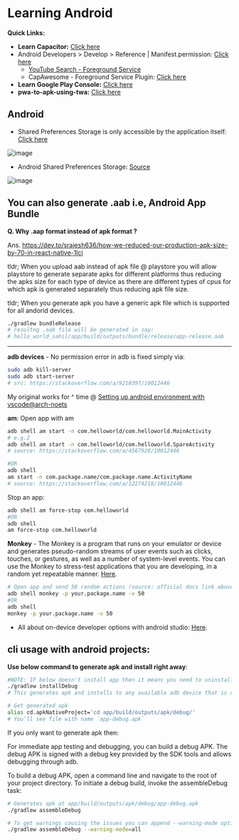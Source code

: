 # Learning Android

**Quick Links:**
- **Learn Capacitor:** [Click here](https://github.com/sahilrajput03/sahilrajput03/blob/master/learn-capacitor.md)
- Android Developers > Develop > Reference | Manifest.permission: [Click here](https://developer.android.com/reference/android/Manifest.permission#MANAGE_DEVICE_POLICY_ACROSS_USERS_SECURITY_CRITICAL)
  - [YouTube Search - Foreground Service](https://www.youtube.com/results?search_query=foreround+service+android)
  - CapAwesome - Foreground Service Plugin: [Click here](https://capawesome.io/plugins/android-foreground-service/)
- **Learn Google Play Console:** [Click here](https://github.com/sahilrajput03/sahilrajput03/blob/master/learn-playconsole.md)
- **pwa-to-apk-using-twa:** [Click here](https://github.com/sahilrajput03/pwa-to-apk-using-twa)

## Android

- Shared Preferences Storage is only accessible by the application itself: [Click here](https://developer.android.com/training/data-storage/shared-preferences#get-handle)

![image](https://user-images.githubusercontent.com/31458531/236378843-cf64bd11-3333-40c0-a7d9-ced1b74e4125.png)

- Android Shared Preferences Storage: [Source](https://stackoverflow.com/a/9244620/10012446)

![image](https://user-images.githubusercontent.com/31458531/236378634-80a988c0-ff74-41ea-bd8c-eb50aa393c26.png)



## You can also generate .aab i.e, Android App Bundle

**Q. Why .aap format instead of apk format ?**

Ans.  https://dev.to/srajesh636/how-we-reduced-our-production-apk-size-by-70-in-react-native-1lci

tldr; When you upload aab instead of apk file @ playstore you will allow playstore to generate separate apks for different platforms thus reducing the apks size for each type of device as there are different types of cpus for which apk is generated separately thus reducing apk file size.

tldr; When you generate apk you have a generic apk file which is supported for all andorid devices.

```bash
./gradlew bundleRelease
# resultng .aab file will be generated in say:
# hello_world_sahil/app/build/outputs/bundle/release/app-release.aab
```

***

**adb devices** - No permission error in adb is fixed simply via:

```bash
sudo adb kill-server
sudo adb start-server
# src: https://stackoverflow.com/a/9210397/10012446
```

My original works for ^ time @ [Setting up android environment with vscode@arch-noets](https://github.com/sahilrajput03/sahilrajput03/blob/master/arch-notes.md#setting-up-android-environment-with-vscode)

**am**: Open app with am

```bash
adb shell am start -n com.helloworld/com.helloworld.MainActivity
# e.g.2
adb shell am start -n com.helloworld/com.helloworld.SpareActivity
# source: https://stackoverflow.com/a/4567928/10012446

#OR
adb shell
am start -n com.package.name/com.package.name.ActivityName
# source: https://stackoverflow.com/a/12274218/10012446
```

Stop an app:

```bash
adb shell am force-stop com.helloworld
#OR
adb shell
am force-stop com.helloworld
```

**Monkey** - The Monkey is a program that runs on your emulator or device and generates pseudo-random streams of user events such as clicks, touches, or gestures, as well as a number of system-level events. You can use the Monkey to stress-test applications that you are developing, in a random yet repeatable manner. [Here](https://developer.android.com/studio/test/monkey).

```bash
# Open app and send 50 random actions (source: official docs link above)
adb shell monkey -p your.package.name -v 50
#OR
adb shell
monkey -p your.package.name -v 50
```

- All about on-device developer options with android studio: [Here](https://developer.android.com/studio/debug/dev-options).

## cli usage with android projects:

**Use below command to generate apk and install right away**:

```bash
#NOTE: IF below doesn't install app then it means you need to uninstall app for all users and it re-running command would definitely work!!
./gradlew installDebug
# This generates apk and installs to any available adb device that is connected

# Get generated apk
alias cd.apkNativeProject='cd app/build/outputs/apk/debug/'
# You'll see file with name `app-debug.apk`
```

If you only want to generate apk then:

For immediate app testing and debugging, you can build a debug APK. The debug APK is signed with a debug key provided by the SDK tools and allows debugging through adb.

To build a debug APK, open a command line and navigate to the root of your project directory. To initiate a debug build, invoke the assembleDebug task:

```bash
# Generates apk at app/build/outputs/apk/debug/app-debug.apk
./gradlew assembleDebug

# To get warnings causing the issues you can append --warning-mode option like that:
./gradlew assembleDebug --warning-mode=all
```
